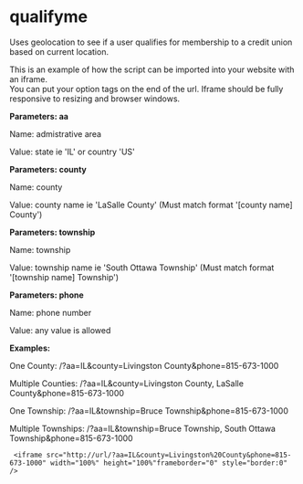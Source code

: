 # qualifyme
Uses geolocation to see if a user qualifies for membership to a credit union based on current location.

This is an example of how the script can be imported into your website with an iframe.  
You can put your option tags on the end of the url.  Iframe should be fully responsive to
resizing and browser windows.

**Parameters: aa**

Name: admistrative area

Value: state ie 'IL' or country 'US'


**Parameters: county**

Name: county

Value: county name ie 'LaSalle County' (Must match format '[county name] County')


**Parameters: township**

Name: township

Value: township name ie 'South Ottawa Township' (Must match format '[township name] Township')


**Parameters: phone**

Name: phone number

Value: any value is allowed

**Examples:**

One County: /?aa=IL&county=Livingston County&phone=815-673-1000

Multiple Counties: /?aa=IL&county=Livingston County, LaSalle County&phone=815-673-1000

One Township: /?aa=IL&township=Bruce Township&phone=815-673-1000

Multiple Townships: /?aa=IL&township=Bruce Township, South Ottawa Township&phone=815-673-1000


     <iframe src="http://url/?aa=IL&county=Livingston%20County&phone=815-673-1000" width="100%" height="100%"frameborder="0" style="border:0" />
